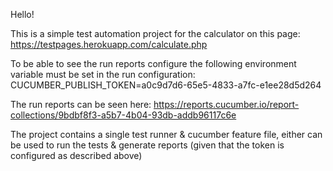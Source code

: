 Hello!

This is a simple test automation project for the calculator on this page:
https://testpages.herokuapp.com/calculate.php

To be able to see the run reports configure the following environment variable must be set in the run configuration:
CUCUMBER_PUBLISH_TOKEN=a0c9d7d6-65e5-4833-a7fc-e1ee28d5d264 

The run reports can be seen here:
https://reports.cucumber.io/report-collections/9bdbf8f3-a5b7-4b04-93db-addb96117c6e

The project contains a single test runner & cucumber feature file, either can be used to run the tests & generate reports
(given that the token is configured as described above)
